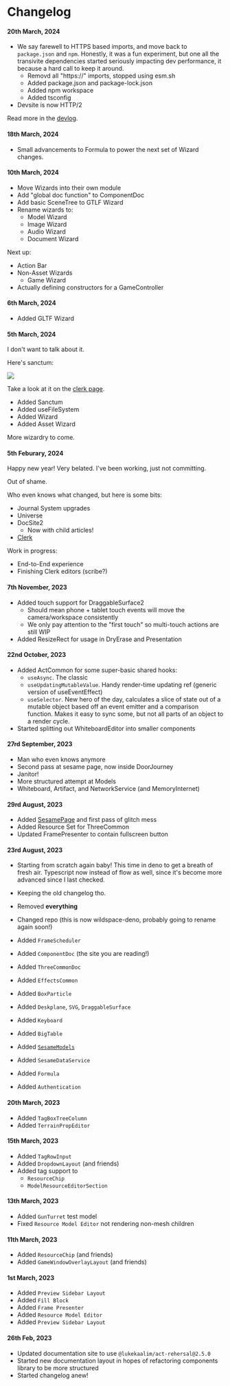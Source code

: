 # Changelog

#### 20th March, 2024

  - We say farewell to HTTPS based imports, and move back to `package.json` and `npm`.
    Honestly, it was a fun experiment, but one all the transivite dependencies started
    seriously impacting dev performance, it because a hard call to keep it around.
    - Removd all "https://" imports, stopped using esm.sh
    - Added package.json and package-lock.json
    - Added npm workspace
    - Added tsconfig
  - Devsite is now HTTP/2

  Read more in the [devlog](https://cohost.org/lno9/post/5165661-deno-htt-ps-imports).

#### 18th March, 2024

  - Small advancements to Formula to power the next set of Wizard changes.

#### 10th March, 2024

  - Move Wizards into their own module
  - Add "global doc function" to ComponentDoc
  - Add basic SceneTree to GTLF Wizard
  - Rename wizards to:
    - Model Wizard
    - Image Wizard
    - Audio Wizard
    - Document Wizard

Next up:
  - Action Bar
  - Non-Asset Wizards
    - Game Wizard
  - Actually defining constructors for a GameController

#### 6th March, 2024

  - Added GLTF Wizard

#### 5th March, 2024

I don't want to talk about it.

Here's sanctum:

![](./sanctum-demo.png)

Take a look at it on the [clerk page](/Universe/Clerk#sanctum).

  - Added Sanctum
  - Added useFileSystem
  - Added Wizard
  - Added Asset Wizard

More wizardry to come.

#### 5th Feburary, 2024

Happy new year! Very belated. I've been working, just not committing.

Out of shame.

Who even knows what changed, but here is some bits:

  - Journal System upgrades
  - Universe
  - DocSite2
    - Now with child articles!
  - [Clerk](./Clerk)

Work in progress:
  - End-to-End experience
  - Finishing Clerk editors (scribe?)

#### 7th November, 2023
- Added touch support for DraggableSurface2
  - Should mean phone + tablet touch events
  will move the camera/workspace consistently
  - We only pay attention to the "first touch"
  so multi-touch actions are still WIP
- Added ResizeRect for usage in DryErase
  and Presentation

#### 22nd October, 2023
- Added ActCommon for some super-basic shared hooks:
  - `useAsync`. The classic
  - `useUpdatingMutableValue`. Handy render-time updating ref (generic version of useEventEffect)
  - `useSelector`. New hero of the day, calculates a slice of state out of a mutable object
  based off an event emitter and a comparison function. Makes it easy to sync some, but not all
  parts of an object to a render cycle.
- Started splitting out WhiteboardEditor into smaller components

#### 27rd September, 2023
- Man who even knows anymore
- Second pass at sesame page, now inside DoorJourney
- Janitor!
- More structured attempt at Models
- Whiteboard, Artifact, and NetworkService (and MemoryInternet)

#### 29rd August, 2023
- Added [SesamePage](./Sesame) and first pass of glitch mess
- Added Resource Set for ThreeCommon
- Updated FramePresenter to contain fullscreen button

#### 23rd August, 2023
- Starting from scratch again baby!
  This time in deno to get a breath of fresh air.
  Typescript now instead of flow as well, since it's become
  more advanced since I last checked.
- Keeping the old changelog tho.
- Removed **everything**
- Changed repo (this is now wildspace-deno, probably going to rename again soon!)
- Added `FrameScheduler`
- Added `ComponentDoc` (the site you are reading!)
- Added `ThreeCommonDoc`

- Added `EffectsCommon`
- Added `BoxParticle`

- Added `Deskplane`, `SVG`, `DraggableSurface`
- Added `Keyboard`
- Added `BigTable`

- Added [`SesameModels`](./SesameModels)
- Added `SesameDataService`
- Added `Formula`
- Added `Authentication`

#### 20th March, 2023
- Added `TagBoxTreeColumn`
- Added `TerrainPropEditor`

#### 15th March, 2023
- Added `TagRowInput`
- Added `DropdownLayout` (and friends)
- Added tag support to
  - `ResourceChip`
  - `ModelResourceEditorSection`

#### 13th March, 2023
- Added `GunTurret` test model
- Fixed `Resource Model Editor` not rendering non-mesh children

#### 11th March, 2023
- Added `ResourceChip` (and friends)
- Added `GameWindowOverlayLayout` (and friends)

#### 1st March, 2023
- Added `Preview Sidebar Layout`
- Added `Fill Block`
- Added `Frame Presenter`
- Added `Resource Model Editor`
- Added `Preview Sidebar Layout`

#### 26th Feb, 2023
- Updated documentation site to use `@lukekaalim/act-rehersal@2.5.0`
- Started new documentation layout in hopes of refactoring components
  library to be more structured
- Started changelog anew!